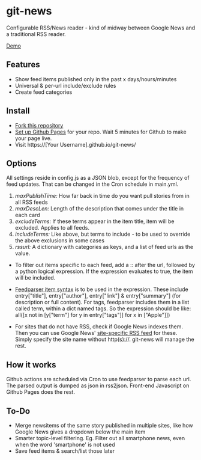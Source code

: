 # git-news

Configurable RSS/News reader - kind of midway between Google News and a traditional RSS reader. 

[Demo](https://regstuff.github.io/git-news/)

## Features

- Show feed items published only in the past x days/hours/minutes
- Universal & per-url include/exclude rules
- Create feed categories

## Install

- [Fork this repository](https://github.com/regstuff/git-news/fork)
- [Set up Github Pages](https://docs.github.com/en/pages/getting-started-with-github-pages/creating-a-github-pages-site#creating-your-site) for your repo. Wait 5 minutes for Github to make your page live.
- Visit https://[Your Username].github.io/git-news/

## Options

All settings reside in config.js as a JSON blob, except for the frequency of feed updates. That can be changed in the Cron schedule in main.yml.

1. *maxPublishTime:* How far back in time do you want pull stories from in all RSS feeds
2. *maxDescLen:* Length of the description that comes under the title in each card
3. *excludeTerms:* If these terms appear in the item title, item will be excluded. Applies to all feeds.
4. *includeTerms:* Like above, but terms to include - to be used to override the above exclusions in some cases
5. *rssurl:* A dictionary with categories as keys, and a list of feed urls as the value.

- To filter out items specific to each feed, add a :: after the url, followed by a python logical expression. If the expression evaluates to true, the item will be included. 

- [Feedparser item syntax](https://feedparser.readthedocs.io/en/latest/common-rss-elements.html) is to be used in the expression. These include entry["title"], entry["author"], entry["link"] & entry["summary"] (for description or full content). For tags, feedparser includes them in a list called term, within a dict named tags. So the expression should be like: all([x not in [y["term"] for y in entry["tags"]] for x in ["Apple"]]) 

- For sites that do not have RSS, check if Google News indexes them. Then you can use Google News' [site-specific RSS feed](https://newscatcherapi.com/blog/google-news-rss-search-parameters-the-missing-documentaiton) for these. Simply specify the site name without http(s)://. git-news will manage the rest.

## How it works

Github actions are scheduled via Cron to use feedparser to parse each url. The parsed output is dumped as json in rss2json. Front-end Javascript on Github Pages does the rest.

## To-Do

- Merge newsitems of the same story published in multiple sites, like how Google News gives a dropdown below the main item
- Smarter topic-level filtering. Eg. Filter out all smartphone news, even when the word 'smartphone' is not used
- Save feed items & search/list those later
